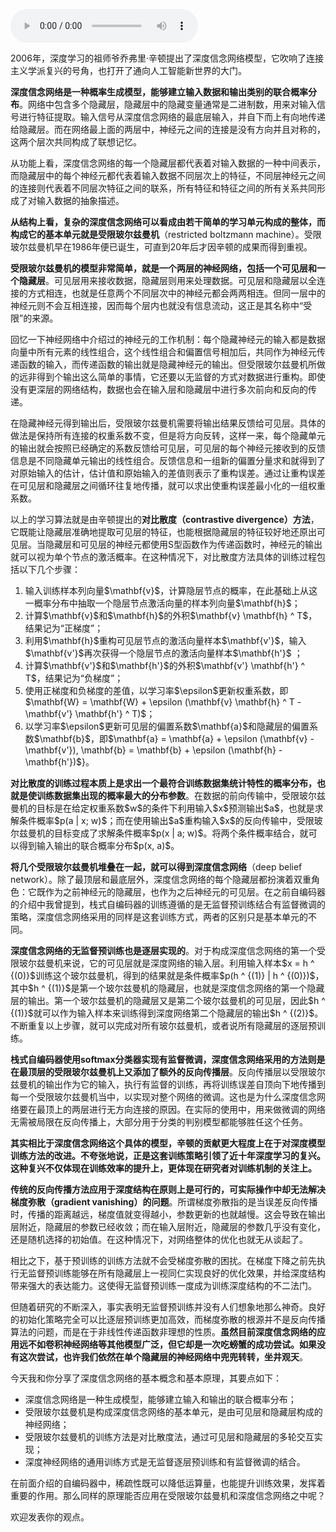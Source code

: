 <audio title="28 深度学习框架下的神经网络 _ 枯木逢春：深度信念网络" src="https://static001.geekbang.org/resource/audio/0b/76/0b4d868c39540e55e1b9c9535d64cc76.mp3" controls="controls"></audio> 
<p>2006年，深度学习的祖师爷乔弗里·辛顿提出了<span class="orange">深度信念网络模型</span>，它吹响了连接主义学派复兴的号角，也打开了通向人工智能新世界的大门。</p>
<p><strong>深度信念网络是一种概率生成模型，能够建立输入数据和输出类别的联合概率分布</strong>。网络中包含多个隐藏层，隐藏层中的隐藏变量通常是二进制数，用来对输入信号进行特征提取。输入信号从深度信念网络的最底层输入，并自下而上有向地传递给隐藏层。而在网络最上面的两层中，神经元之间的连接是没有方向并且对称的，这两个层次共同构成了联想记忆。</p>
<p>从功能上看，深度信念网络的每一个隐藏层都代表着对输入数据的一种中间表示，而隐藏层中的每个神经元都代表着输入数据不同层次上的特征，不同层神经元之间的连接则代表着不同层次特征之间的联系，所有特征和特征之间的所有关系共同形成了对输入数据的抽象描述。</p>
<p><strong>从结构上看，复杂的深度信念网络可以看成由若干简单的学习单元构成的整体，而构成它的基本单元就是<span class="orange">受限玻尔兹曼机</span></strong>（restricted boltzmann machine）。受限玻尔兹曼机早在1986年便已诞生，可直到20年后才因辛顿的成果而得到重视。</p>
<p><strong>受限玻尔兹曼机的模型非常简单，就是一个两层的神经网络，包括一个可见层和一个隐藏层</strong>。可见层用来接收数据，隐藏层则用来处理数据。可见层和隐藏层以全连接的方式相连，也就是任意两个不同层次中的神经元都会两两相连。但同一层中的神经元则不会互相连接，因而每个层内也就没有信息流动，这正是其名称中“受限”的来源。</p>
<p>回忆一下神经网络中介绍过的神经元的工作机制：每个隐藏神经元的输入都是数据向量中所有元素的线性组合，这个线性组合和偏置信号相加后，共同作为神经元传递函数的输入，而传递函数的输出就是隐藏神经元的输出。但受限玻尔兹曼机所做的远非得到个输出这么简单的事情，它还要以无监督的方式对数据进行重构。即使没有更深层的网络结构，数据也会在输入层和隐藏层中进行多次前向和反向的传递。</p>
<p>在隐藏神经元得到输出后，受限玻尔兹曼机需要将输出结果反馈给可见层。具体的做法是保持所有连接的权重系数不变，但是将方向反转，这样一来，每个隐藏单元的输出就会按照已经确定的系数反馈给可见层，可见层的每个神经元接收到的反馈信息是不同隐藏单元输出的线性组合。反馈信息和一组新的偏置分量求和就得到了对原始输入的估计，估计值和原始输入的差值则表示了重构误差。通过让重构误差在可见层和隐藏层之间循环往复地传播，就可以求出使重构误差最小化的一组权重系数。</p>
<p>以上的学习算法就是由辛顿提出的<strong><span class="orange">对比散度</span>（contrastive divergence）方法</strong>，它既能让隐藏层准确地提取可见层的特征，也能根据隐藏层的特征较好地还原出可见层。当隐藏层和可见层的神经元都使用S型函数作为传递函数时，神经元的输出就可以视为单个节点的激活概率。在这种情况下，对比散度方法具体的训练过程包括以下几个步骤：</p>
<!-- [[[read_end]]] -->
<ol>
<li>输入训练样本列向量$\mathbf{v}$，计算隐层节点的概率，在此基础上从这一概率分布中抽取一个隐层节点激活向量的样本列向量$\mathbf{h}$；</li>
<li>计算$\mathbf{v}$和$\mathbf{h}$的外积$\mathbf{v} \mathbf{h} ^ T$，结果记为“正梯度”；</li>
<li>利用$\mathbf{h}$重构可见层节点的激活向量样本$\mathbf{v&#39;}$，输入$\mathbf{v&#39;}$再次获得一个隐层节点的激活向量样本$\mathbf{h&#39;}$ ；</li>
<li>计算$\mathbf{v&#39;}$和$\mathbf{h&#39;}$的外积$\mathbf{v&#39;} \mathbf{h&#39;} ^ T$，结果记为“负梯度”；</li>
<li>使用正梯度和负梯度的差值，以学习率$\epsilon$更新权重系数，即$\mathbf{W} = \mathbf{W} + \epsilon (\mathbf{v} \mathbf{h} ^ T - \mathbf{v&#39;} \mathbf{h&#39;} ^ T)$；</li>
<li>以学习率$\epsilon$更新可见层的偏置系数$\mathbf{a}$和隐藏层的偏置系数$\mathbf{b}$，即$\mathbf{a} = \mathbf{a} + \epsilon (\mathbf{v} - \mathbf{v&#39;}), \mathbf{b} = \mathbf{b} + \epsilon (\mathbf{h} - \mathbf{h&#39;})$}。</li>
</ol>
<p><strong>对比散度的训练过程本质上是求出一个最符合训练数据集统计特性的概率分布，也就是使训练数据集出现的概率最大的分布参数</strong>。在数据的前向传输中，受限玻尔兹曼机的目标是在给定权重系数$w$的条件下利用输入$x$预测输出$a$，也就是求解条件概率$p(a | x; w)$；而在使用输出$a$重构输入$x$的反向传输中，受限玻尔兹曼机的目标变成了求解条件概率$p(x | a; w)$。将两个条件概率结合，就可以得到输入输出的联合概率分布$p(x, a)$。</p>
<p><strong>将几个受限玻尔兹曼机堆叠在一起，就可以得到<span class="orange">深度信念网络</span></strong>（deep belief network）。除了最顶层和最底层外，深度信念网络的每个隐藏层都扮演着双重角色：它既作为之前神经元的隐藏层，也作为之后神经元的可见层。在之前自编码器的介绍中我曾提到，栈式自编码器的训练遵循的是无监督预训练结合有监督微调的策略，深度信念网络采用的同样是这套训练方式，两者的区别只是基本单元的不同。</p>
<p><strong>深度信念网络的无监督预训练也是逐层实现的</strong>。对于构成深度信念网络的第一个受限玻尔兹曼机来说，它的可见层就是深度网络的输入层。利用输入样本$x = h ^ {(0)}$训练这个玻尔兹曼机，得到的结果就是条件概率$p(h ^ {(1)} | h ^ {(0)})$，其中$h ^ {(1)}$是第一个玻尔兹曼机的隐藏层，也就是深度信念网络的第一个隐藏层的输出。第一个玻尔兹曼机的隐藏层又是第二个玻尔兹曼机的可见层，因此$h ^ {(1)}$就可以作为输入样本来训练得到深度网络第二个隐藏层的输出$h ^ {(2)}$。不断重复以上步骤，就可以完成对所有玻尔兹曼机，或者说所有隐藏层的逐层预训练。</p>
<p><strong>栈式自编码器使用softmax分类器实现有监督微调，深度信念网络采用的方法则是在最顶层的受限玻尔兹曼机上又添加了额外的反向传播层</strong>。反向传播层以受限玻尔兹曼机的输出作为它的输入，执行有监督的训练，再将训练误差自顶向下地传播到每一个受限玻尔兹曼机当中，以实现对整个网络的微调。这也是为什么深度信念网络要在最顶上的两层进行无方向连接的原因。在实际的使用中，用来做微调的网络无需被局限在反向传播上，大部分用于分类的判别模型都能够胜任这个任务。</p>
<p><strong>其实相比于深度信念网络这个具体的模型，辛顿的贡献更大程度上在于对深度模型训练方法的改进。不夸张地说，正是这套训练策略引领了近十年深度学习的复兴。这种复兴不仅体现在训练效率的提升上，更体现在研究者对训练机制的关注上。</strong></p>
<p><strong>传统的反向传播方法应用于深度结构在原则上是可行的，可实际操作中却无法解决<span class="orange">梯度弥散</span>（gradient vanishing）的问题</strong>。所谓梯度弥散指的是当误差反向传播时，传播的距离越远，梯度值就变得越小，参数更新的也就越慢。这会导致在输出层附近，隐藏层的参数已经收敛；而在输入层附近，隐藏层的参数几乎没有变化，还是随机选择的初始值。在这种情况下，对网络整体的优化也就无从谈起了。</p>
<p>相比之下，基于预训练的训练方法就不会受梯度弥散的困扰。在梯度下降之前先执行无监督预训练能够在所有隐藏层上一视同仁实现良好的优化效果，并给深度结构带来强大的表达能力。这使得无监督预训练一度成为训练深度结构的不二法门。</p>
<p>但随着研究的不断深入，事实表明无监督预训练并没有人们想象地那么神奇。良好的初始化策略完全可以比逐层预训练更加高效，而梯度弥散的根源并不是反向传播算法的问题，而是在于非线性传递函数非理想的性质。<strong>虽然目前深度信念网络的应用远不如卷积神经网络等其他模型广泛，但它却是一次吃螃蟹的成功尝试。如果没有这次尝试，也许我们依然在单个隐藏层的神经网络中兜兜转转，坐井观天</strong>。</p>
<p>今天我和你分享了深度信念网络的基本概念和基本原理，其要点如下：</p>
<ul>
<li>深度信念网络是一种生成模型，能够建立输入和输出的联合概率分布；</li>
<li>受限玻尔兹曼机是构成深度信念网络的基本单元，是由可见层和隐藏层构成的神经网络；</li>
<li>受限玻尔兹曼机的训练方法是对比散度法，通过可见层和隐藏层的多轮交互实现；</li>
<li>深度神经网络的通用训练方式是无监督逐层预训练和有监督微调的结合。</li>
</ul>
<p>在前面介绍的自编码器中，稀疏性既可以降低运算量，也能提升训练效果，发挥着重要的作用。那么同样的原理能否应用在受限玻尔兹曼机和深度信念网络之中呢？</p>
<p>欢迎发表你的观点。</p>
<p><img src="https://static001.geekbang.org/resource/image/6e/45/6ee015991274b820f056695c8b5f9e45.jpg" alt=""></p>
<p></p>
